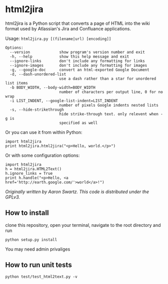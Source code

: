 # html2jira


html2jira is a Python script that converts a page of HTML into the wiki format used by Atlassian's Jira and Confluance applications.

Usage: `html2jira.py [(filename|url) [encoding]]`

    Options:
      --version             show program's version number and exit
      -h, --help            show this help message and exit
      --ignore-links        don't include any formatting for links
      --ignore-images       don't include any formatting for images
      -g, --google-doc      convert an html-exported Google Document
      -d, --dash-unordered-list
                            use a dash rather than a star for unordered list items
      -b BODY_WIDTH, --body-width=BODY_WIDTH
                            number of characters per output line, 0 for no wrap
      -i LIST_INDENT, --google-list-indent=LIST_INDENT
                            number of pixels Google indents nested lists
      -s, --hide-strikethrough
                            hide strike-through text. only relevent when -g is
                            specified as well

Or you can use it from within Python:

    import html2jira
    print html2jira.html2jira("<p>Hello, world.</p>")

Or with some configuration options:

    import html2jira
    h = html2jira.HTML2Text()
    h.ignore_links = True
    print h.handle("<p>Hello, <a href='http://earth.google.com/'>world</a>!")

_Originally written by Aaron Swartz. This code is distributed under the GPLv3._


## How to install

clone this repository, open your terminal, navigate to the root directory and run
    
    python setup.py install

You may need admin privaliges 


## How to run unit tests

    python test/test_html2text.py -v
